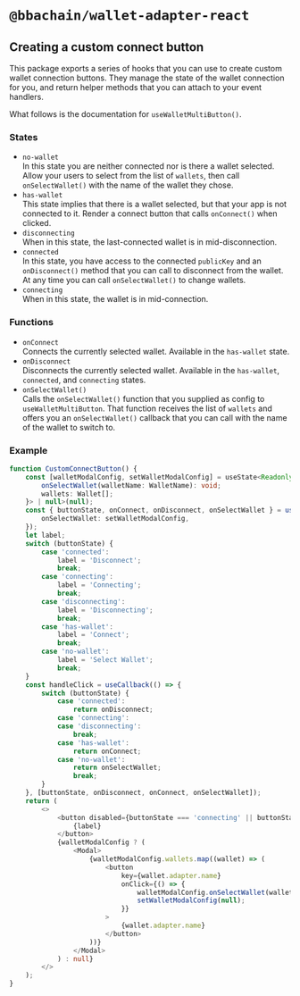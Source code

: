 # `@bbachain/wallet-adapter-react`

## Creating a custom connect button

This package exports a series of hooks that you can use to create custom wallet connection buttons. They manage the state of the wallet connection for you, and return helper methods that you can attach to your event handlers.

What follows is the documentation for `useWalletMultiButton()`.

### States

-   `no-wallet` \
    In this state you are neither connected nor is there a wallet selected. Allow your users to select from the list of `wallets`, then call `onSelectWallet()` with the name of the wallet they chose.
-   `has-wallet` \
    This state implies that there is a wallet selected, but that your app is not connected to it. Render a connect button that calls `onConnect()` when clicked.
-   `disconnecting` \
    When in this state, the last-connected wallet is in mid-disconnection.
-   `connected` \
    In this state, you have access to the connected `publicKey` and an `onDisconnect()` method that you can call to disconnect from the wallet. At any time you can call `onSelectWallet()` to change wallets.
-   `connecting` \
    When in this state, the wallet is in mid-connection.

### Functions

-   `onConnect` \
     Connects the currently selected wallet. Available in the `has-wallet` state.
-   `onDisconnect` \
     Disconnects the currently selected wallet. Available in the `has-wallet`, `connected`, and `connecting` states.
-   `onSelectWallet()` \
     Calls the `onSelectWallet()` function that you supplied as config to `useWalletMultiButton`. That function receives the list of `wallets` and offers you an `onSelectWallet()` callback that you can call with the name of the wallet to switch to.

### Example

```ts
function CustomConnectButton() {
    const [walletModalConfig, setWalletModalConfig] = useState<Readonly<{
        onSelectWallet(walletName: WalletName): void;
        wallets: Wallet[];
    }> | null>(null);
    const { buttonState, onConnect, onDisconnect, onSelectWallet } = useWalletMultiButton({
        onSelectWallet: setWalletModalConfig,
    });
    let label;
    switch (buttonState) {
        case 'connected':
            label = 'Disconnect';
            break;
        case 'connecting':
            label = 'Connecting';
            break;
        case 'disconnecting':
            label = 'Disconnecting';
            break;
        case 'has-wallet':
            label = 'Connect';
            break;
        case 'no-wallet':
            label = 'Select Wallet';
            break;
    }
    const handleClick = useCallback(() => {
        switch (buttonState) {
            case 'connected':
                return onDisconnect;
            case 'connecting':
            case 'disconnecting':
                break;
            case 'has-wallet':
                return onConnect;
            case 'no-wallet':
                return onSelectWallet;
                break;
        }
    }, [buttonState, onDisconnect, onConnect, onSelectWallet]);
    return (
        <>
            <button disabled={buttonState === 'connecting' || buttonState === 'disconnecting'} onClick={handleClick}>
                {label}
            </button>
            {walletModalConfig ? (
                <Modal>
                    {walletModalConfig.wallets.map((wallet) => (
                        <button
                            key={wallet.adapter.name}
                            onClick={() => {
                                walletModalConfig.onSelectWallet(wallet.adapter.name);
                                setWalletModalConfig(null);
                            }}
                        >
                            {wallet.adapter.name}
                        </button>
                    ))}
                </Modal>
            ) : null}
        </>
    );
}
```

